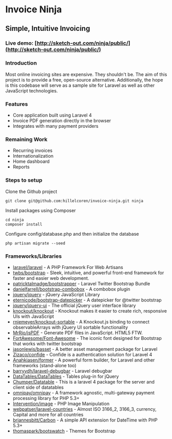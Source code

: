 # Invoice Ninja
## Simple, Intuitive Invoicing

### Live demo: [http://sketch-out.com/ninja/public/](http://sketch-out.com/ninja/public/)
### Introduction

Most online invoicing sites are expensive. They shouldn't be. The aim of this project is to provide a free, open-source alternative. Additionally, the hope is this codebase will serve as a sample site for Laravel as well as other JavaScript technologies. 

### Features
* Core application built using Laravel 4
* Invoice PDF generation directly in the browser
* Integrates with many payment providers

### Remaining Work
* Recurring invoices
* Internationalization
* Home dashboard
* Reports

### Steps to setup

Clone the Github project

    git clone git@github.com:hillelcoren/invoice-ninja.git ninja

Install packages using Composer

    cd ninja
    composer install

Configure config/database.php and then initialize the database

    php artisan migrate --seed


### Frameworks/Libraries
* [laravel/laravel](https://github.com/laravel/laravel) - A PHP Framework For Web Artisans
* [twbs/bootstrap](https://github.com/twbs/bootstrap) - Sleek, intuitive, and powerful front-end framework for faster and easier web development.
* [patricktalmadge/bootstrapper](https://github.com/patricktalmadge/bootstrapper) - Laravel Twitter Bootstrap Bundle
* [danielfarrell/bootstrap-combobox](https://github.com/danielfarrell/bootstrap-combobox) - A combobox plugin 
* [jquery/jquery](https://github.com/jquery/jquery) - jQuery JavaScript Library
* [eternicode/bootstrap-datepicker](https://github.com/eternicode/bootstrap-datepicker) - A datepicker for @twitter bootstrap
* [jquery/jquery-ui](https://github.com/jquery/jquery-ui) - The official jQuery user interface library
* [knockout/knockout](https://github.com/knockout/knockout) - Knockout makes it easier to create rich, responsive UIs with JavaScript
* [rniemeyer/knockout-sortable](https://github.com/rniemeyer/knockout-sortable) - A Knockout.js binding to connect observableArrays with jQuery UI sortable functionality
* [MrRio/jsPDF](https://github.com/MrRio/jsPDF) - Generate PDF files in JavaScript. HTML5 FTW.
* [FortAwesome/Font-Awesome](https://github.com/FortAwesome/Font-Awesome) - The iconic font designed for Bootstrap that works with twitter bootstrap
* [jasonlewis/basset](https://github.com/jasonlewis/basset) - A better asset management package for Laravel
* [Zizaco/confide](https://github.com/Zizaco/confide) - Confide is a authentication solution for Laravel 4
* [Anahkiasen/former](https://github.com/Anahkiasen/former) - A powerful form builder, for Laravel and other frameworks (stand-alone too)
* [barryvdh/laravel-debugbar](https://github.com/barryvdh/laravel-debugbar) - Laravel debugbar
* [DataTables/DataTables](https://github.com/DataTables/DataTables) - Tables plug-in for jQuery
* [Chumper/Datatable](https://github.com/Chumper/Datatable) - This is a laravel 4 package for the server and client side of datatables
* [omnipay/omnipay](https://github.com/omnipay/omnipay) - A framework agnostic, multi-gateway payment processing library for PHP 5.3+
* [Intervention/image](https://github.com/Intervention/image) - PHP Image Manipulation
* [webpatser/laravel-countries](https://github.com/webpatser/laravel-countries) - Almost ISO 3166_2, 3166_3, currency, Capital and more for all countries
* [briannesbitt/Carbon](https://github.com/briannesbitt/Carbon) - A simple API extension for DateTime with PHP 5.3+
* [thomaspark/bootswatch](https://github.com/thomaspark/bootswatch) - Themes for Bootstrap